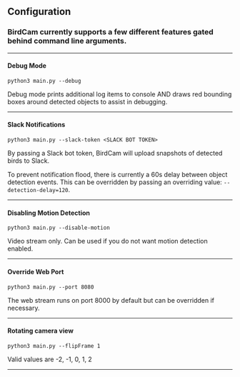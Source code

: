 ## Configuration

### BirdCam currently supports a few different features gated behind command line arguments.

<hr>

#### Debug Mode

`python3 main.py --debug`

Debug mode prints additional log items to console AND draws red bounding boxes around detected objects to assist in debugging.

<hr>

#### Slack Notifications

`python3 main.py --slack-token <SLACK BOT TOKEN>`

By passing a Slack bot token, BirdCam will upload snapshots of detected birds to Slack.

To prevent notification flood, there is currently a 60s delay between object detection events. This can be overridden by passing an overriding value: `--detection-delay=120`.

<hr>

#### Disabling Motion Detection

`python3 main.py --disable-motion`

Video stream only. Can be used if you do not want motion detection enabled.

<hr>

#### Override Web Port

`python3 main.py --port 8080`

The web stream runs on port 8000 by default but can be overridden if necessary.

<hr>

#### Rotating camera view

`python3 main.py --flipFrame 1`

Valid values are -2, -1, 0, 1, 2

<hr>
